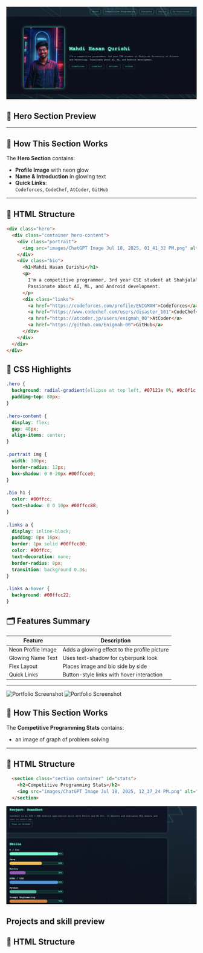 ![Portfolio Screenshot](./images/ss1.png)

## 🚀 Hero Section Preview

---

## 🧩 How This Section Works

The **Hero Section** contains:

- **Profile Image** with neon glow  
- **Name & Introduction** in glowing text  
- **Quick Links**:  
  `Codeforces`, `CodeChef`, `AtCoder`, `GitHub`

---

## 📄 HTML Structure

```html
<div class="hero">
  <div class="container hero-content">
    <div class="portrait">
      <img src="images/ChatGPT Image Jul 18, 2025, 01_41_32 PM.png" alt="Mahdi Hasan Qurishi" />
    </div>
    <div class="bio">
      <h1>Mahdi Hasan Qurishi</h1>
      <p>
        I'm a competitive programmer, 3rd year CSE student at Shahjalal University of Science and Technology.  
        Passionate about AI, ML, and Android development.
      </p>
      <div class="links">
        <a href="https://codeforces.com/profile/ENIGMAH">Codeforces</a>
        <a href="https://www.codechef.com/users/disaster_101">CodeChef</a>
        <a href="https://atcoder.jp/users/enigmah_00">AtCoder</a>
        <a href="https://github.com/Enigmah-00">GitHub</a>
      </div>
    </div>
  </div>
</div>

```
## 🎨 CSS Highlights

```css
.hero {
  background: radial-gradient(ellipse at top left, #07121e 0%, #0c0f1c 100%);
  padding-top: 80px;
}

.hero-content {
  display: flex;
  gap: 40px;
  align-items: center;
}

.portrait img {
  width: 300px;
  border-radius: 12px;
  box-shadow: 0 0 20px #00ffcce0;
}

.bio h1 {
  color: #00ffcc;
  text-shadow: 0 0 10px #00ffcc88;
}

.links a {
  display: inline-block;
  padding: 8px 16px;
  border: 1px solid #00ffcc80;
  color: #00ffcc;
  text-decoration: none;
  border-radius: 8px;
  transition: background 0.3s;
}

.links a:hover {
  background: #00ffcc22;
}
```

## 🗂️ Features Summary

| Feature             | Description                              |
|--------------------|------------------------------------------|
| Neon Profile Image  | Adds a glowing effect to the profile picture |
| Glowing Name Text   | Uses text-shadow for cyberpunk look      |
| Flex Layout         | Places image and bio side by side        |
| Quick Links         | Button-style links with hover interaction |

---

![Portfolio Screenshot](./images/ss2.png)
![Portfolio Screenshot](./images/ss3.png)

## 🧩 How This Section Works

The **Competitive Programming Stats** contains: 

- an image of graph of problem solving

---


## 📄 HTML Structure

```html
  <section class="section container" id="stats">
    <h2>Competitive Programming Stats</h2>
    <img src="images/ChatGPT Image Jul 18, 2025, 12_37_24 PM.png" alt="Problem Solving Graph" class="graph-img"/>
  </section>
```
![Portfolio Screenshot](./images/ss4.png)

## Projects and skill preview

## 📄 HTML Structure

